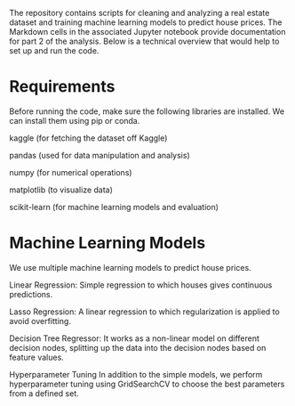 The repository contains scripts for cleaning and analyzing a real estate dataset and training machine learning models to predict house prices. The Markdown cells in the associated Jupyter notebook provide documentation for part 2 of the analysis. Below is a technical overview that would help to set up and run the code.

# Requirements
Before running the code, make sure the following libraries are installed. We can install them using pip or conda.

kaggle (for fetching the dataset off Kaggle)

pandas (used for data manipulation and analysis)

numpy (for numerical operations)

matplotlib (to visualize data)

scikit-learn (for machine learning models and evaluation)

# Machine Learning Models
We use multiple machine learning models to predict house prices.

Linear Regression: Simple regression to which houses gives continuous predictions.

Lasso Regression: A linear regression to which regularization is applied to avoid overfitting.

Decision Tree Regressor: It works as a non-linear model on different decision nodes, splitting up the data into the decision nodes based on feature values.

Hyperparameter Tuning
In addition to the simple models, we perform hyperparameter tuning using GridSearchCV to choose the best parameters from a defined set.
